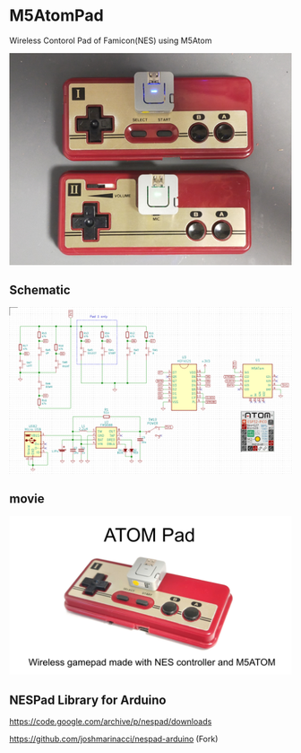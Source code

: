 # M5AtomPad
Wireless Contorol Pad of Famicon(NES) using M5Atom

![](image/00_AtomPad.jpg)

## Schematic
![](image/01_Schematics.png)

## movie
[![](image/Title.png)](https://youtu.be/V4kBcfVpTyI)

## NESPad Library for Arduino
https://code.google.com/archive/p/nespad/downloads

https://github.com/joshmarinacci/nespad-arduino (Fork)
